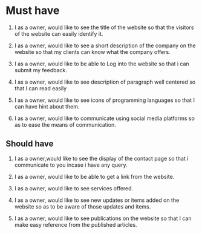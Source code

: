 # Must have

1. I as a owner, would like to see the title of the website so that the visitors
   of the website can easily identify it.

2. I as a owner, would like to see a short description of the company on the
   website so that my clients can know what the company offers.

3. I as a owner, would like to be able to Log into the website so that i can
   submit my feedback.

4. I as a owner, would like to see description of paragraph well centered so
   that I can read easily

5. I as a owner, would like to see icons of programming languages so that I can
   have hint about them.

6. I as a owner, would like to communicate using social media platforms so as to
   ease the means of communication.

## Should have

1. I as a owner,would like to see the display of the contact page so that i
   communicate to you incase i have any query.

2. I as a owner, would like to be able to get a link from the website.

3. I as a owner, would like to see services offered.

4. I as a owner, would like to see new updates or items added on the website so
   as to be aware of those updates and items.

5. I as a owner, would like to see publications on the website so that I can
   make easy reference from the published articles.
